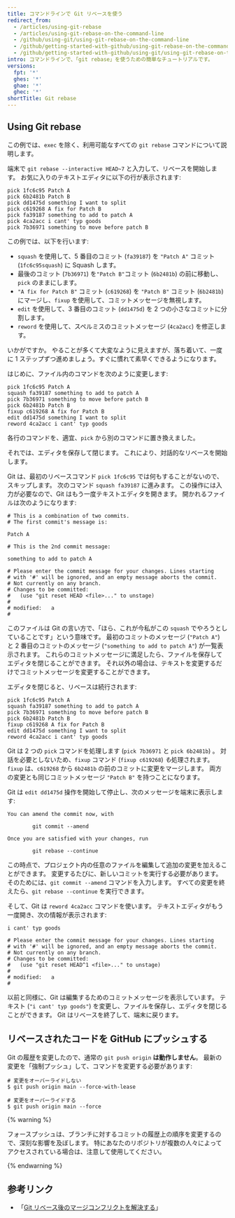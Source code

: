 ```yaml
---
title: コマンドラインで Git リベースを使う
redirect_from:
  - /articles/using-git-rebase
  - /articles/using-git-rebase-on-the-command-line
  - /github/using-git/using-git-rebase-on-the-command-line
  - /github/getting-started-with-github/using-git-rebase-on-the-command-line
  - /github/getting-started-with-github/using-git/using-git-rebase-on-the-command-line
intro: コマンドラインで、「git rebase」を使うための簡単なチュートリアルです。
versions:
  fpt: '*'
  ghes: '*'
  ghae: '*'
  ghec: '*'
shortTitle: Git rebase
---
```


## Using Git rebase

この例では、`exec` を除く、利用可能なすべての ` git rebase ` コマンドについて説明します。

端末で `git rebase --interactive HEAD~7` と入力して、リベースを開始します。 お気に入りのテキストエディタに以下の行が表示されます:

```
pick 1fc6c95 Patch A
pick 6b2481b Patch B
pick dd1475d something I want to split
pick c619268 A fix for Patch B
pick fa39187 something to add to patch A
pick 4ca2acc i cant' typ goods
pick 7b36971 something to move before patch B
```

この例では、以下を行います:

* `squash` を使用して、5 番目のコミット (`fa39187`) を `"Patch A"` コミット (`1fc6c95squash`) に Squash します。
* 最後のコミット (`7b36971`) を`"Patch B"`コミット (`6b2481b`) の前に移動し、`pick` のままにします。
* `"A fix for Patch B"` コミット (`c619268`) を `"Patch B"` コミット (`6b2481b`) にマージし、`fixup` を使用して、コミットメッセージを無視します。
* `edit` を使用して、3 番目のコミット (`dd1475d`) を 2 つの小さなコミットに分割します。
* `reword` を使用して、スペルミスのコミットメッセージ (`4ca2acc`) を修正します。

いかがですか。 やることが多くて大変なように見えますが、落ち着いて、一度に 1 ステップずつ進めましょう。すぐに慣れて素早くできるようになります。

はじめに、ファイル内のコマンドを次のように変更します:

```
pick 1fc6c95 Patch A
squash fa39187 something to add to patch A
pick 7b36971 something to move before patch B
pick 6b2481b Patch B
fixup c619268 A fix for Patch B
edit dd1475d something I want to split
reword 4ca2acc i cant' typ goods
```

各行のコマンドを、適宜、`pick` から別のコマンドに置き換えました。

それでは、エディタを保存して閉じます。 これにより、対話的なリベースを開始します。

Git は、最初のリベースコマンド `pick 1fc6c95` では何もすることがないので、スキップします。 次のコマンド `squash fa39187` に進みます。 この操作には入力が必要なので、Git はもう一度テキストエディタを開きます。 開かれるファイルは次のようになります:

```
# This is a combination of two commits.
# The first commit's message is:

Patch A

# This is the 2nd commit message:

something to add to patch A

# Please enter the commit message for your changes. Lines starting
# with '#' will be ignored, and an empty message aborts the commit.
# Not currently on any branch.
# Changes to be committed:
#   (use "git reset HEAD <file>..." to unstage)
#
# modified:   a
#
```

このファイルは Git の言い方で、「ほら、これが今私がこの `squash` でやろうとしていることです」という意味です。 最初のコミットのメッセージ (`"Patch A"`) と 2 番目のコミットのメッセージ (`"something to add to patch A"`) が一覧表示されます。 これらのコミットメッセージに満足したら、ファイルを保存してエディタを閉じることができます。 それ以外の場合は、テキストを変更するだけでコミットメッセージを変更することができます。

エディタを閉じると、リベースは続行されます:

```
pick 1fc6c95 Patch A
squash fa39187 something to add to patch A
pick 7b36971 something to move before patch B
pick 6b2481b Patch B
fixup c619268 A fix for Patch B
edit dd1475d something I want to split
reword 4ca2acc i cant' typ goods
```

Git は 2 つの `pick` コマンドを処理します (`pick 7b36971` と `pick 6b2481b`) 。 対話を必要としないため、`fixup` コマンド (`fixup c619268`) *も*処理されます。 `fixup` は、`c619268` から `6b2481b` の前のコミットに変更をマージします。 両方の変更とも同じコミットメッセージ `"Patch B"` を持つことになります。

Git は `edit dd1475d` 操作を開始して停止し、次のメッセージを端末に表示します:

```shell
You can amend the commit now, with

        git commit --amend

Once you are satisfied with your changes, run

        git rebase --continue
```

この時点で、プロジェクト内の任意のファイルを編集して追加の変更を加えることができます。 変更するたびに、新しいコミットを実行する必要があります。そのためには、`git commit --amend` コマンドを入力します。 すべての変更を終えたら、`git rebase --continue` を実行できます。

そして、Git は `reword 4ca2acc` コマンドを使います。  テキストエディタがもう一度開き、次の情報が表示されます:

```
i cant' typ goods

# Please enter the commit message for your changes. Lines starting
# with '#' will be ignored, and an empty message aborts the commit.
# Not currently on any branch.
# Changes to be committed:
#   (use "git reset HEAD^1 <file>..." to unstage)
#
# modified:   a
#
```

以前と同様に、Git は編集するためのコミットメッセージを表示しています。 テキスト (`"i cant' typ goods"`) を変更し、ファイルを保存し、エディタを閉じることができます。 Git はリベースを終了して、端末に戻ります。

## リベースされたコードを GitHub にプッシュする

Git の履歴を変更したので、通常の `git push origin` **は動作しません**。 最新の変更を「強制プッシュ」して、コマンドを変更する必要があります:

```shell
# 変更をオーバーライドしない
$ git push origin main --force-with-lease

# 変更をオーバーライドする
$ git push origin main --force
```

{% warning %}

フォースプッシュは、ブランチに対するコミットの履歴上の順序を変更するので、深刻な影響を及ぼします。 特にあなたのリポジトリが複数の人々によってアクセスされている場合は、注意して使用してください。

{% endwarning %}

## 参考リンク

* 「[Git リベース後のマージコンフリクトを解決する](/github/getting-started-with-github/resolving-merge-conflicts-after-a-git-rebase)」

